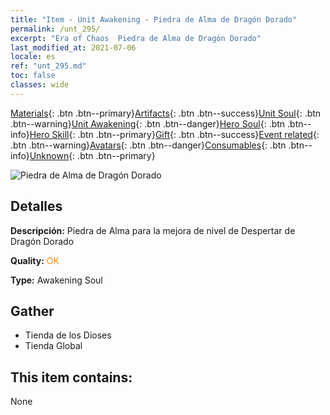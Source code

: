```yaml
---
title: "Item - Unit Awakening - Piedra de Alma de Dragón Dorado"
permalink: /unt_295/
excerpt: "Era of Chaos  Piedra de Alma de Dragón Dorado"
last_modified_at: 2021-07-06
locale: es
ref: "unt_295.md"
toc: false
classes: wide
---
```

 [Materials](/ItemsES/){: .btn .btn--primary}[Artifacts](/ItemsES/Artifacts/){: .btn .btn--success}[Unit Soul](/ItemsES/UnitSoul/){: .btn .btn--warning}[Unit Awakening](/ItemsES/UnitAwakening/){: .btn .btn--danger}[Hero Soul](/ItemsES/HeroSoul/){: .btn .btn--info}[Hero Skill](/ItemsES/HeroSkill/){: .btn .btn--primary}[Gift](/ItemsES/Gift/){: .btn .btn--success}[Event related](/ItemsES/Events/){: .btn .btn--warning}[Avatars](/ItemsES/Avatars/){: .btn .btn--danger}[Consumables](/ItemsES/Consumables/){: .btn .btn--info}[Unknown](/ItemsES/Unknown/){: .btn .btn--primary}

 ![Piedra de Alma de Dragón Dorado](/images/u/tia_lvlong.jpg)

## Detalles
 **Descripción:** Piedra de Alma para la mejora de nivel de Despertar de Dragón Dorado

 **Quality:** <span style="color: #FF8C00">OK</span>

 **Type:** Awakening Soul

## Gather

*    Tienda de los Dioses 
*    Tienda Global 

## This item contains:

  None

